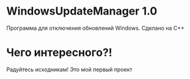 # WindowsUpdateManager 1.0
Программа для отключения обновлений Windows. Сделано на C++

# Чего интересного?!
Радуйтесь исходникам! Это мой первый проект
